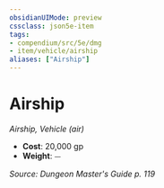 ```yaml
---
obsidianUIMode: preview
cssclass: json5e-item
tags:
- compendium/src/5e/dmg
- item/vehicle/airship
aliases: ["Airship"]
---
```

# Airship
*Airship, Vehicle (air)*  

- **Cost**: 20,000 gp
- **Weight**: ⏤

*Source: Dungeon Master's Guide p. 119*